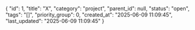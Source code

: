 {
  "id": 1,
  "title": "X",
  "category": "project",
  "parent_id": null,
  "status": "open",
  "tags": "[]",
  "priority_group": 0,
  "created_at": "2025-06-09 11:09:45",
  "last_updated": "2025-06-09 11:09:45"
}

